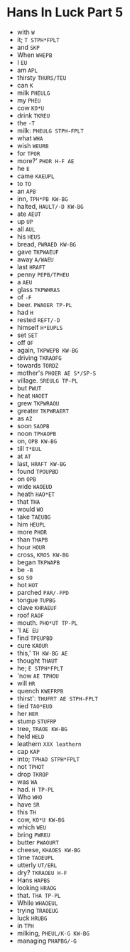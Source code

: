 # Hans In Luck Part 5

* with `W`
* it; `T STPH*FPLT`
* and `SKP`
* When `WHEPB`
* I `EU`
* am `APL`
* thirsty `THURS/TEU`
* can `K`
* milk `PHEULG`
* my `PHEU`
* cow `KO*U`
* drink `TKREU`
* the `-T`
* milk: `PHEULG STPH-FPLT`
* what `WHA`
* wish `WEURB`
* for `TPOR`
* more?' `PHOR H-F AE`
* he `E`
* came `KAEUPL`
* to `TO`
* an `APB`
* inn, `TPH*PB KW-BG`
* halted, `HAULT/-D KW-BG`
* ate `AEUT`
* up `UP`
* all `AUL`
* his `HEUS`
* bread, `PWRAED KW-BG`
* gave `TKPWAEUF`
* away `A/WAEU`
* last `HRAFT`
* penny `PEPB/TPHEU`
* a `AEU`
* glass `TKPWHRAS`
* of `-F`
* beer. `PWAOER TP-PL`
* had `H`
* rested `REFT/-D`
* himself `H*EUPLS`
* set `SET`
* off `OF`
* again, `TKPWEPB KW-BG`
* driving `TKRAOFG`
* towards `TORDZ`
* mother's `PHOER AE S*/SP-S`
* village. `SREULG TP-PL`
* but `PWUT`
* heat `HAOET`
* grew `TKPWRAOU`
* greater `TKPWRAERT`
* as `AZ`
* soon `SAOPB`
* noon `TPHAOPB`
* on, `OPB KW-BG`
* till `T*EUL`
* at `AT`
* last, `HRAFT KW-BG`
* found `TPOUPBD`
* on `OPB`
* wide `WAOEUD`
* heath `HAO*ET`
* that `THA`
* would `WO`
* take `TAEUBG`
* him `HEUPL`
* more `PHOR`
* than `THAPB`
* hour `HOUR`
* cross, `KROS KW-BG`
* began `TKPWAPB`
* be `-B`
* so `SO`
* hot `HOT`
* parched `PAR/-FPD`
* tongue `TUPBG`
* clave `KHRAEUF`
* roof `RAOF`
* mouth. `PHO*UT TP-PL`
* 'I `AE EU`
* find `TPEUPBD`
* cure `KAOUR`
* this,' `TH KW-BG AE`
* thought `THAUT`
* he; `E STPH*FPLT`
* 'now `AE TPHOU`
* will `HR`
* quench `KWEFRPB`
* thirst': `THUFRT AE STPH-FPLT`
* tied `TAO*EUD`
* her `HER`
* stump `STUFRP`
* tree, `TRAOE KW-BG`
* held `HELD`
* leathern `XXX leathern`
* cap `KAP`
* into; `TPHAO STPH*FPLT`
* not `TPHOT`
* drop `TKROP`
* was `WA`
* had. `H TP-PL`
* Who `WHO`
* have `SR`
* this `TH`
* cow, `KO*U KW-BG`
* which `WEU`
* bring `PWREU`
* butter `PWAOURT`
* cheese, `KHAOES KW-BG`
* time `TAOEUPL`
* utterly `UT/ERL`
* dry? `TKRAOEU H-F`
* Hans `HAPBS`
* looking `HRAOG`
* that. `THA TP-PL`
* While `WHAOEUL`
* trying `TRAOEUG`
* luck `HRUBG`
* in `TPH`
* milking, `PHEUL/K-G KW-BG`
* managing `PHAPBG/-G`
